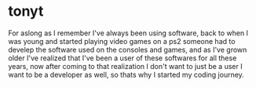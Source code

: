 # tonyt
For aslong as I remember I've always been using software, back to when I was young and started playing video games on a ps2 someone had to develep the software used on the consoles and games, and as I've grown older I've realized that I've been a user of these softwares for all these years, now after coming to that realization I don't want to just be a user I want to be a developer as well, so thats why I started my coding journey.





